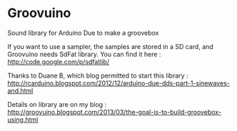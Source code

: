 Groovuino
=========

Sound library for Arduino Due to make a groovebox


If you want to use a sampler, the samples are stored in a SD card, and Groovuino needs SdFat library. You can find it here :
http://code.google.com/p/sdfatlib/


Thanks to Duane B, which blog permitted to start this library :
http://rcarduino.blogspot.com/2012/12/arduino-due-dds-part-1-sinewaves-and.html

Details on library are on my blog :
http://groovuino.blogspot.com/2013/03/the-goal-is-to-build-groovebox-using.html
